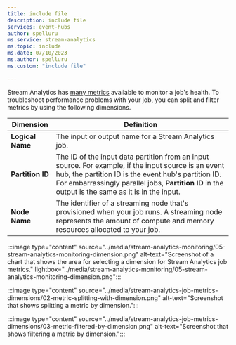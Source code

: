 ```yaml
---
title: include file
description: include file
services: event-hubs
author: spelluru
ms.service: stream-analytics
ms.topic: include
ms.date: 07/10/2023
ms.author: spelluru
ms.custom: "include file"

---
```




Stream Analytics has [many metrics](../stream-analytics-job-metrics.md) available to monitor a job's health. To troubleshoot performance problems with your job, you can split and filter metrics by using the following dimensions. 

| Dimension                 | Definition                               | 
| ---------------------- | ---------------------------------------- | 
| **Logical Name**       | The input or output name for a Stream Analytics job. |
| **Partition ID**     | The ID of the input data partition from an input source. For example, if the input source is an event hub, the partition ID is the event hub's partition ID. For embarrassingly parallel jobs, **Partition ID** in the output is the same as it is in the input. |
| **Node Name**        | The identifier of a streaming node that's provisioned when your job runs. A streaming node represents the amount of compute and memory resources allocated to your job. |

:::image type="content" source="../media/stream-analytics-monitoring/05-stream-analytics-monitoring-dimension.png" alt-text="Screenshot of a chart that shows the area for selecting a dimension for Stream Analytics job metrics." lightbox="../media/stream-analytics-monitoring/05-stream-analytics-monitoring-dimension.png":::

:::image type="content" source="../media/stream-analytics-job-metrics-dimensions/02-metric-splitting-with-dimension.png" alt-text="Screenshot that shows splitting a metric by dimension.":::

:::image type="content" source="../media/stream-analytics-job-metrics-dimensions/03-metric-filtered-by-dimension.png" alt-text="Screenshot that shows filtering a metric by dimension.":::
